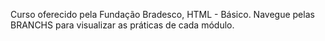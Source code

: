Curso oferecido pela Fundação Bradesco, HTML - Básico.
Navegue pelas BRANCHS para visualizar as práticas de cada módulo.